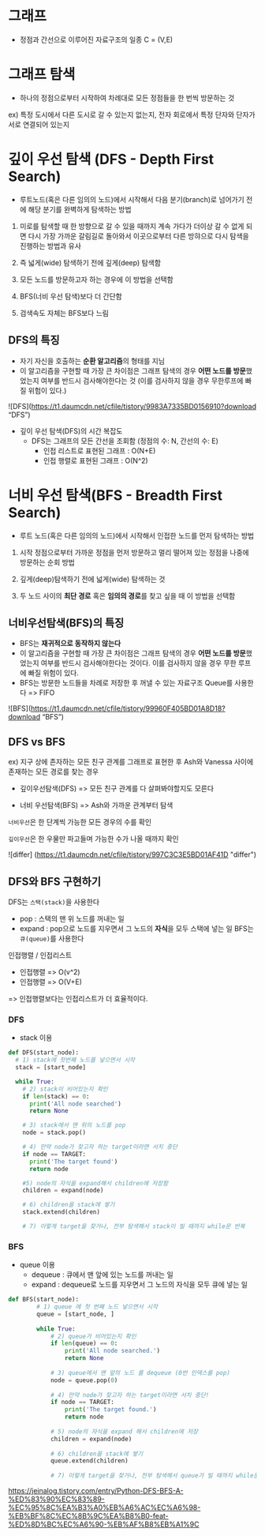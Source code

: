 # 그래프

- 정점과 간선으로 이루어진 자료구조의 일종 C = (V,E)

# 그래프 탐색

* 하나의 정점으로부터 시작하여 차례대로 모든 정점들을 한 번씩 방문하는 것

ex) 특정 도시에서 다른 도시로 갈 수 있는지 없는지, 전자 회로에서 특정 단자와 단자가 서로 연결되어 있는지

# 깊이 우선 탐색 (DFS - Depth First Search)

* 루트노드(혹은 다른 임의의 노드)에서 시작해서 다음 분기(branch)로 넘어가기 전에 해당 분기를 완벽하게 탐색하는 방법

1. 미로를 탐색할 때 한 방향으로 갈 수 있을 때까지 계속 가다가 더이상 갈 수 없게 되면 다시 가장 가까운 갈림길로 돌아와서 이곳으로부터 다른 방햐으로 다시 탐색을 진행하는 방법과 유사

2. 즉 넓게(wide) 탐색하기 전에 깊게(deep) 탐색함

3. 모든 노드를 방문하고자 하는 경우에 이 방법을 선택함

4. BFS(너비 우선 탐색)보다 더 간단함

5. 검색속도 자체는 BFS보다 느림

## DFS의 특징

* 자기 자신을 호출하는 **순환 알고리즘**의 형태를 지님
* 이 알고리즘을 구현할 때 가장 큰 차이점은 그래프 탐색의 경우 **어떤 노드를 방문**했었는지 여부를 반드시 검사해야한다는 것 (이를 검사하지 않을 경우 무한루프에 빠질 위험이 있다.)

![DFS](https://t1.daumcdn.net/cfile/tistory/9983A7335BD0156910?download “DFS”)

* 깊이 우선 탐색(DFS)의 시간 복잡도
  * DFS는 그래프의 모든 간선을 조회함 (정점의 수: N, 간선의 수: E)
    * 인접 리스트로 표현된 그래프 : O(N+E)
    * 인접 행렬로 표현된 그래프 : O(N^2)

# 너비 우선 탐색(BFS - Breadth First Search)

* 루트 노드(혹은 다른 임의의 노드)에서 시작해서 인접한 노드를 먼저 탐색하는 방법

1. 시작 정점으로부터 가까운 정점을 먼저 방문하고 멀리 떨어져 있는 정점을 나중에 방문하는 순회 방법

2. 깊게(deep)탐색하기 전에 넓게(wide) 탐색하는 것

3. 두 노드 사이의 **최단 경로** 혹은 **임의의 경로**를 찾고 싶을 때 이 방법을 선택함

## 너비우선탐색(BFS)의 특징
* BFS는 **재귀적으로 동작하지 않는다**
* 이 알고리즘을 구현할 때 가장 큰 차이점은 그래프 탐색의 경우 **어떤 노드를 방문**했었는지 여부를 반드시 검사해야한다는 것이다. 이를 검사하지 않을 경우 무한 루프에 빠질 위험이 있다.
* BFS는 방문한 노드들을 차례로 저장한 후 꺼낼 수 있는 자료구조 Queue를 사용한다 => FIFO

![BFS](https://t1.daumcdn.net/cfile/tistory/99960F405BD01A8D18?download “BFS”)

## DFS vs BFS

ex) 지구 상에 존자하는 모든 친구 관계를 그래프로 표현한 후 Ash와 Vanessa 사이에 존재하는 모든 경로를 찾는 경우

* 깊이우선탐색(DFS) => 모든 친구 관계를 다 살펴봐야할지도 모른다

* 너비 우선탐색(BFS) => Ash와 가까운 관계부터 탐색

`너비우선`은 한 단계씩 가능한 모든 경우의 수를 확인

`깊이우선`은 한 우물만 파고들며 가능한 수가 나올 때까지 확인


![differ] (https://t1.daumcdn.net/cfile/tistory/997C3C3E5BD01AF41D "differ")

## DFS와 BFS 구현하기

DFS는 `스택(stack)`을 사용한다
* pop : 스택의 맨 위 노드를 꺼내는 일
* expand : pop으로 노드를 지우면서 그 노드의 **자식**을 모두 스택에 넣는 일
BFS는 `큐(queue)`를 사용한다

인접행렬 / 인접리스트

* 인접행렬 => O(v^2)
* 인접행렬 => O(V+E)

=> 인접행렬보다는 인접리스트가 더 효율적이다.

### DFS

* stack 이용

```python
def DFS(start_node):
  # 1) stack에 첫번째 노드를 넣으면서 시작
  stack = [start_node]

  while True:
    # 2) stack이 비어있는지 확인
    if len(stack) == 0:
      print('All node searched')
      return None

    # 3) stack에서 맨 위의 노드를 pop
    node = stack.pop()

    # 4) 만약 node가 찾고자 하는 target이라면 서치 중단
    if node == TARGET:
      print('The target found')
      return node

    #5) node의 자식을 expand해서 children에 저장함
    children = expand(node)

    # 6) children을 stack에 쌓기
    stack.extend(children)

    # 7) 이렇게 target을 찾거나, 전부 탐색해서 stack이 빌 때까지 while문 반복
```

### BFS

* queue 이용
  * dequeue : 큐에서 맨 앞에 있는 노드를 꺼내는 일
  * expand : dequeue로 노드를 지우면서 그 노드의 자식을 모두 큐에 넣는 일

```python
def BFS(start_node):
    	# 1) queue 에 첫 번째 노드 넣으면서 시작
        queue = [start_node, ]
        
        while True:
            # 2) queue가 비어있는지 확인 
            if len(queue) == 0:
            	print('All node searched.')
                return None
                
            # 3) queue에서 맨 앞의 노드 를 dequeue (0번 인덱스를 pop)
            node = queue.pop(0)
                
            # 4) 만약 node가 찾고자 하는 target이라면 서치 중단!
            if node == TARGET:
            	print('The target found.')
                return node
            
            # 5) node의 자식을 expand 해서 children에 저장
            children = expand(node)
            
            # 6) children을 stack에 쌓기
            queue.extend(children)
            
            # 7) 이렇게 target을 찾거나, 전부 탐색해서 queue가 빌 때까지 while문 반복
```
https://jeinalog.tistory.com/entry/Python-DFS-BFS-A-%ED%83%90%EC%83%89-%EC%95%8C%EA%B3%A0%EB%A6%AC%EC%A6%98-%EB%BF%8C%EC%8B%9C%EA%B8%B0-feat-%ED%8D%BC%EC%A6%90-%EB%AF%B8%EB%A1%9C